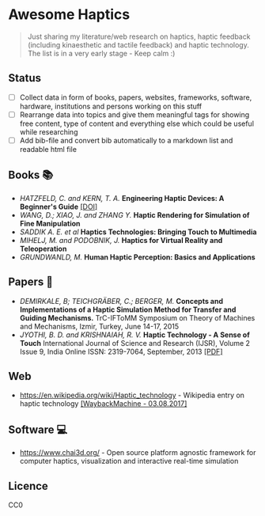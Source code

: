 # Awesome Haptics

> Just sharing my literature/web research on haptics, haptic feedback (including kinaesthetic and tactile feedback) and haptic technology.
> The list is in a very early stage - Keep calm :)

## Status

- [ ] Collect data in form of books, papers, websites, frameworks, software, hardware, institutions and persons working on this stuff
- [ ] Rearrange data into topics and give them meaningful tags for showing free content, type of content and everything else which could be useful while researching
- [ ] Add bib-file and convert bib automatically to a markdown list and readable html file

## Books 📚

- _HATZFELD, C. and KERN, T. A._ **Engineering Haptic Devices: A Beginner's Guide** [[DOI]](https://doi.org/10.1007/978-1-4471-6518-7)
- _WANG, D.; XIAO, J. and ZHANG Y._ **Haptic Rendering for Simulation of Fine Manipulation**
- _SADDIK A. E. et al_ **Haptics Technologies: Bringing Touch to Multimedia**
- _MIHELJ, M. and PODOBNIK, J._ **Haptics for Virtual Reality and Teleoperation**
- _GRUNDWANLD, M._ **Human Haptic Perception: Basics and Applications**


## Papers 📃

- _DEMIRKALE, B; TEICHGRÄBER, C.; BERGER, M._ **Concepts and Implementations of a Haptic Simulation Method for Transfer and Guiding Mechanisms.** TrC-IFToMM Symposium on Theory of Machines and Mechanisms, Izmir, Turkey, June 14-17, 2015
- _JYOTHI, B. D. and KRISHNAIAH, R. V._ **Haptic Technology - A Sense of Touch** International Journal of Science and Research (IJSR), Volume 2 Issue 9, India Online ISSN: 2319-7064, September, 2013 [[PDF]](https://www.ijsr.net/archive/v2i9/MjMwOTEzMDQ=.pdf)

## Web

- https://en.wikipedia.org/wiki/Haptic_technology - Wikipedia entry on haptic technology [[WaybackMachine - 03.08.2017]](https://web.archive.org/web/20170803094517/https://en.wikipedia.org/wiki/Haptic_technology)

## Software 💻

- https://www.chai3d.org/ - Open source platform agnostic framework for computer haptics, visualization and interactive real-time simulation

## Licence

CC0
